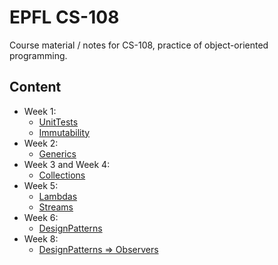 # EPFL CS-108

Course material / notes for CS-108, practice of object-oriented programming.

## Content
- Week 1: 
  - [UnitTests](/src/UnitTests)
  - [Immutability](/src/Immutability)
- Week 2:
  - [Generics](/src/Generics)
- Week 3 and Week 4:
  - [Collections](/src/Collections)
- Week 5:
  - [Lambdas](/src/Lambdas)
  - [Streams](/src/Streams)
- Week 6:
  - [DesignPatterns](/src/DesignPatterns)
- Week 8:
  - [DesignPatterns ⇒ Observers](/src/DesignPatterns/Observers)